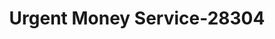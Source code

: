 ---
f_zip-code: 24333
f_state-code: VA
title: Urgent Money Service-28304
f_phone: 276-236-2387
f_city-only: Galax
f_address: 710 East Stuart Drive Galax
f_location-unique-id: '28304'
slug: urgent-money-service-28304
updated-on: '2024-05-30T13:46:58.046Z'
created-on: '2024-05-30T13:36:59.803Z'
published-on: '2024-05-30T13:54:32.469Z'
f_city-state: cms/city/galax-va.md
f_company: cms/company/urgent-money-service.md
f_state: cms/state/virginia.md
layout: '[payday-loan].html'
tags: payday-loan
---